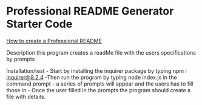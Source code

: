 # Professional README Generator Starter Code

[How to create a Professional README](https://coding-boot-camp.github.io/full-stack/github/professional-readme-guide)

Description
    this program creates a readMe file with the users specifications by prompts 

Installation/test 
    - Start by installing the inquirer package by typing npm i inquirer@8.2.4
    -Then run the program by typing node index.js in the command prompt
    - a series of prompts will appear and the users has to fill those in 
    - Once the user filled in the prompts the program should create a file with details.

